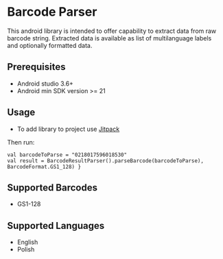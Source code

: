 # Barcode Parser
This android library is intended to offer capability to extract data from raw barcode string.
Extracted data is available as list of multilanguage labels and optionally formatted data.

## Prerequisites
* Android studio 3.6+
* Android min SDK version >= 21

## Usage
* To add library to project use [Jitpack](https://jitpack.io/)

Then run:

    val barcodeToParse = "0218017596018530"
    val result = BarcodeResultParser().parseBarcode(barcodeToParse), BarcodeFormat.GS1_128) }

## Supported Barcodes
* GS1-128

## Supported Languages
* English
* Polish
